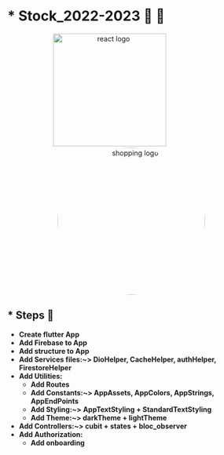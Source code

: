 # * Stock_2022-2023 🙈 🚩
<div align="center">
    <img src="https://user-images.githubusercontent.com/114832629/230302399-5d8f34e7-bfc5-4597-8fff-6293044f47bd.png" alt="react logo" width=230> 
    &emsp;&emsp;&emsp;&emsp;&emsp;&emsp;
    <img src="https://encrypted-tbn0.gstatic.com/images?q=tbn:ANd9GcQP63cmYLNc8vZlmGfF1i-pmDrLZ73QVaLzSQ&usqp=CAU" alt="shopping logo" width="300px" height="auto" style="border-radius:50%"> 
</div>

## * Steps 🐾
  * <b> Create flutter App
  * Add Firebase to App
  * Add structure to App
  * Add Services files:~> DioHelper, CacheHelper, authHelper, FirestoreHelper
  * Add Utilities:
    * Add Routes
    * Add Constants:~> AppAssets, AppColors, AppStrings, AppEndPoints
    * Add Styling:~> AppTextStyling + StandardTextStyling
    * Add Theme:~> darkTheme + lightTheme
  * Add Controllers:~> cubit + states + bloc_observer
  * Add Authorization: 
    * Add onboarding 